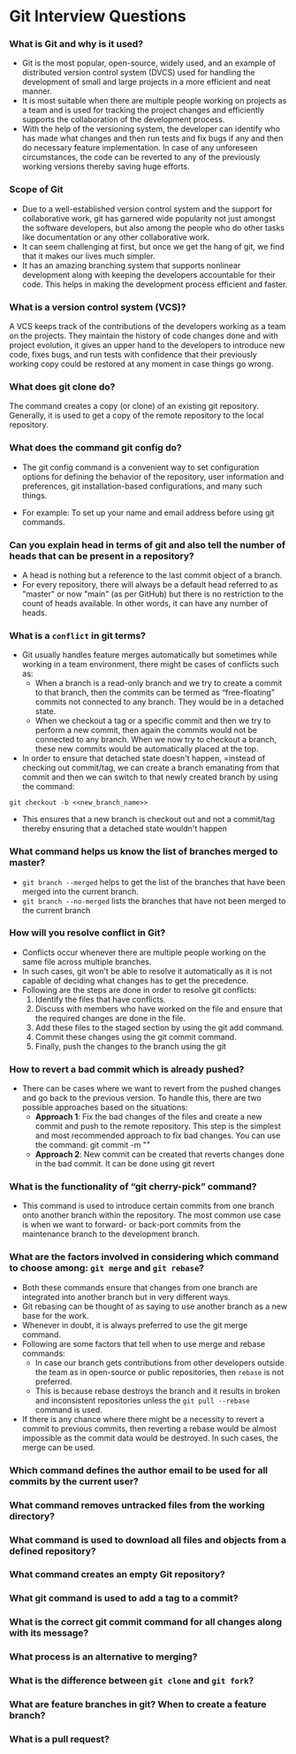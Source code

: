 # Git Interview Questions

### What is Git and why is it used?

- Git is the most popular, open-source, widely used, and an example of distributed version control system (DVCS) used for handling the development of small and large projects in a more efficient and neat manner.
- It is most suitable when there are multiple people working on projects as a team and is used for tracking the project changes and efficiently supports the collaboration of the development process.
- With the help of the versioning system, the developer can identify who has made what changes and then run tests and fix bugs if any and then do necessary feature implementation. In case of any unforeseen circumstances, the code can be reverted to any of the previously working versions thereby saving huge efforts.

### Scope of Git

- Due to a well-established version control system and the support for collaborative work, git has garnered wide popularity not just amongst the software developers, but also among the people who do other tasks like documentation or any other collaborative work.
- It can seem challenging at first, but once we get the hang of git, we find that it makes our lives much simpler.
- It has an amazing branching system that supports nonlinear development along with keeping the developers accountable for their code. This helps in making the development process efficient and faster.

### What is a version control system (VCS)?

A VCS keeps track of the contributions of the developers working as a team on the projects. They maintain the history of code changes done and with project evolution, it gives an upper hand to the developers to introduce new code, fixes bugs, and run tests with confidence that their previously working copy could be restored at any moment in case things go wrong.

### What does git clone do?

The command creates a copy (or clone) of an existing git repository. Generally, it is used to get a copy of the remote repository to the local repository.

### What does the command git config do?

- The git config command is a convenient way to set configuration options for defining the behavior of the repository, user information and preferences, git installation-based configurations, and many such things.

- For example: To set up your name and email address before using git commands.

### Can you explain head in terms of git and also tell the number of heads that can be present in a repository?

- A head is nothing but a reference to the last commit object of a branch.
- For every repository, there will always be a default head referred to as "master" or now "main" (as per GitHub) but there is no restriction to the count of heads available. In other words, it can have any number of heads.

### What is a `conflict` in git terms?

- Git usually handles feature merges automatically but sometimes while working in a team environment, there might be cases of conflicts such as:
  - When a branch is a read-only branch and we try to create a commit to that branch, then the commits can be termed as “free-floating” commits not connected to any branch. They would be in a detached state.
  - When we checkout a tag or a specific commit and then we try to perform a new commit, then again the commits would not be connected to any branch. When we now try to checkout a branch, these new commits would be automatically placed at the top.
- In order to ensure that detached state doesn't happen, =instead of checking out commit/tag, we can create a branch emanating from that commit and then we can switch to that newly created branch by using the command:

```
git checkout -b <<new_branch_name>>

```

- This ensures that a new branch is checkout out and not a commit/tag thereby ensuring that a detached state wouldn't happen

### What command helps us know the list of branches merged to master?

- `git branch --merged` helps to get the list of the branches that have been merged into the current branch.
- `git branch --no-merged` lists the branches that have not been merged to the current branch

### How will you resolve conflict in Git?

- Conflicts occur whenever there are multiple people working on the same file across multiple branches.
- In such cases, git won't be able to resolve it automatically as it is not capable of deciding what changes has to get the precedence.
- Following are the steps are done in order to resolve git conflicts:
  1. Identify the files that have conflicts.
  2. Discuss with members who have worked on the file and ensure that the required changes are done in the file.
  3. Add these files to the staged section by using the git add command.
  4. Commit these changes using the git commit command.
  5. Finally, push the changes to the branch using the git

### How to revert a bad commit which is already pushed?

- There can be cases where we want to revert from the pushed changes and go back to the previous version. To handle this, there are two possible approaches based on the situations:
  - **Approach 1**: Fix the bad changes of the files and create a new commit and push to the remote repository. This step is the simplest and most recommended approach to fix bad changes. You can use the command: git commit -m "<message>"
  - **Approach 2**: New commit can be created that reverts changes done in the bad commit. It can be done using git revert <name of bad commit>

### What is the functionality of “git cherry-pick” command?

- This command is used to introduce certain commits from one branch onto another branch within the repository. The most common use case is when we want to forward- or back-port commits from the maintenance branch to the development branch.

### What are the factors involved in considering which command to choose among: `git merge` and `git rebase`?

- Both these commands ensure that changes from one branch are integrated into another branch but in very different ways.
- Git rebasing can be thought of as saying to use another branch as a new base for the work.
- Whenever in doubt, it is always preferred to use the git merge command.
- Following are some factors that tell when to use merge and rebase commands:
  - In case our branch gets contributions from other developers outside the team as in open-source or public repositories, then `rebase` is not preferred.
  - This is because rebase destroys the branch and it results in broken and inconsistent repositories unless the `git pull --rebase` command is used.
- If there is any chance where there might be a necessity to revert a commit to previous commits, then reverting a rebase would be almost impossible as the commit data would be destroyed. In such cases, the merge can be used.

### Which command defines the author email to be used for all commits by the current user?

### What command removes untracked files from the working directory?

### What command is used to download all files and objects from a defined repository?

### What command creates an empty Git repository?

### What git command is used to add a tag to a commit?

### What is the correct git commit command for all changes along with its message?

### What process is an alternative to merging?

### What is the difference between `git clone` and `git fork`?

### What are feature branches in git? When to create a feature branch?

### What is a pull request?
